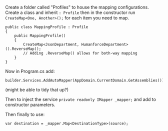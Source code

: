 Create a folder called "Profiles" to house the mapping configurations.  Create a class and inherit `: Profile` then in the constructor run `CreateMap<One, Another>();` for each item you need to map.

```
public class MappingProfile : Profile
{
    public MappingProfile()
    {
        CreateMap<JsonDepartment, HumanforceDepartment>().ReverseMap();
        // Adding .ReverseMap() allows for both-way mapping
    }
}
```

Now in Program.cs add:
```
builder.Services.AddAutoMapper(AppDomain.CurrentDomain.GetAssemblies());
```
(might be able to tidy that up?)


Then to inject the service `private readonly IMapper _mapper;` and add to constructor parameters.

Then finally to use:
```
var destination = _mapper.Map<DestinationType>(source);
```